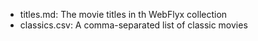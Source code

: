 
- titles.md: The movie titles in th WebFlyx collection
- classics.csv: A comma-separated list of classic movies
